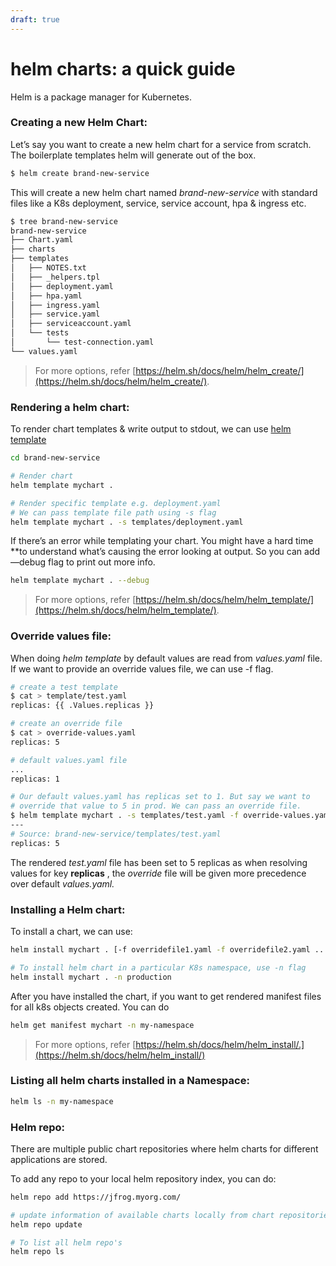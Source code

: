 ```yaml
---
draft: true
---
```

# helm charts: a quick guide

Helm is a package manager for Kubernetes.

### Creating a new Helm Chart:

Let’s say you want to create a new helm chart for a service from scratch. The boilerplate templates helm will generate out of the box. 

```bash
$ helm create brand-new-service
```

This will create a new helm chart named *brand-new-service* with standard files like a K8s deployment, service, service account, hpa & ingress etc.

```bash
$ tree brand-new-service
brand-new-service
├── Chart.yaml
├── charts
├── templates
│   ├── NOTES.txt
│   ├── _helpers.tpl
│   ├── deployment.yaml
│   ├── hpa.yaml
│   ├── ingress.yaml
│   ├── service.yaml
│   ├── serviceaccount.yaml
│   └── tests
│       └── test-connection.yaml
└── values.yaml
```

> For more options, refer [https://helm.sh/docs/helm/helm_create/](https://helm.sh/docs/helm/helm_create/).
> 

### Rendering a helm chart:

To render chart templates & write output to stdout, we can use [helm template](https://helm.sh/docs/helm/helm_template/) 

```bash
cd brand-new-service

# Render chart
helm template mychart .

# Render specific template e.g. deployment.yaml
# We can pass template file path using -s flag
helm template mychart . -s templates/deployment.yaml
```

If there’s an error while templating your chart. You might have a hard time **to understand what’s causing the error looking at output. So you can add —debug flag to print out more info.

```bash
helm template mychart . --debug
```

> For more options, refer [https://helm.sh/docs/helm/helm_template/](https://helm.sh/docs/helm/helm_template/).
> 

### Override values file:

When doing *helm template* by default values are read from *values.yaml* file. If we want to provide an override values file, we can use -f flag.

```bash
# create a test template
$ cat > template/test.yaml
replicas: {{ .Values.replicas }}

# create an override file
$ cat > override-values.yaml
replicas: 5

# default values.yaml file
...
replicas: 1

# Our default values.yaml has replicas set to 1. But say we want to 
# override that value to 5 in prod. We can pass an override file.
$ helm template mychart . -s templates/test.yaml -f override-values.yaml
---
# Source: brand-new-service/templates/test.yaml
replicas: 5
```

The rendered *test.yaml* file has been set to 5 replicas as when resolving values for key **replicas** , the *override* file will be given more precedence over default *values.yaml.*

### Installing a Helm chart:

To install a chart, we can use:

```bash
helm install mychart . [-f overridefile1.yaml -f overridefile2.yaml ...]

# To install helm chart in a particular K8s namespace, use -n flag
helm install mychart . -n production
```

After you have installed the chart, if you want to get rendered manifest files for all k8s objects created. You can do

```bash
helm get manifest mychart -n my-namespace
```

> For more options, refer [https://helm.sh/docs/helm/helm_install/.](https://helm.sh/docs/helm/helm_install/)
> 

### Listing all helm charts installed in a Namespace:

```bash
helm ls -n my-namespace
```

### Helm repo:

There are multiple public chart repositories where helm charts for different applications are stored.

To add any repo to your local helm repository index, you can do:

```bash
helm repo add https://jfrog.myorg.com/

# update information of available charts locally from chart repositories
helm repo update 

# To list all helm repo's
helm repo ls
```